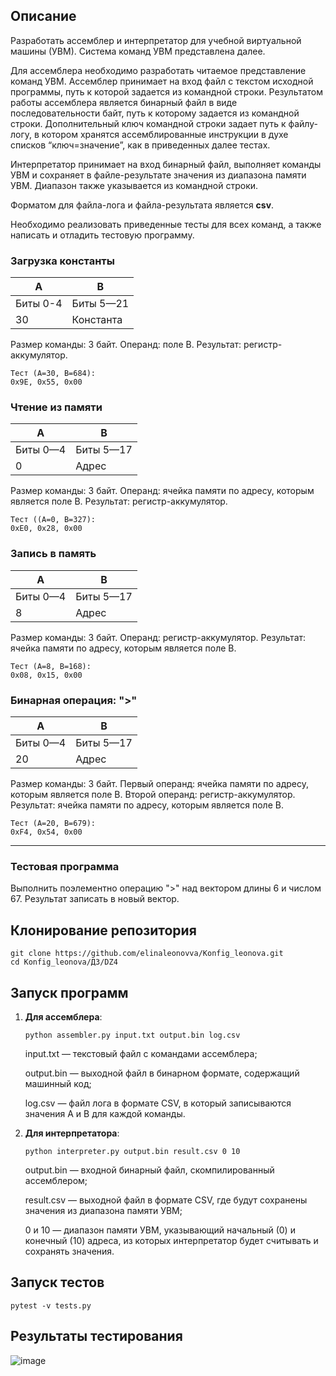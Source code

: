 ## Описание

Разработать ассемблер и интерпретатор для учебной виртуальной машины
(УВМ). Система команд УВМ представлена далее.

Для ассемблера необходимо разработать читаемое представление команд
УВМ. Ассемблер принимает на вход файл с текстом исходной программы, путь к
которой задается из командной строки. Результатом работы ассемблера является
бинарный файл в виде последовательности байт, путь к которому задается из
командной строки. Дополнительный ключ командной строки задает путь к файлу-
логу, в котором хранятся ассемблированные инструкции в духе списков
“ключ=значение”, как в приведенных далее тестах.

Интерпретатор принимает на вход бинарный файл, выполняет команды УВМ
и сохраняет в файле-результате значения из диапазона памяти УВМ. Диапазон
также указывается из командной строки.

Форматом для файла-лога и файла-результата является **csv**.

Необходимо реализовать приведенные тесты для всех команд, а также
написать и отладить тестовую программу.

### Загрузка константы

| А        | B         |
|----------|-----------|
| Биты 0-4 | Биты 5—21 |
| 30       | Константа |

Размер команды: 3 байт. Операнд: поле B. Результат: регистр-аккумулятор.

    Тест (A=30, B=684):
    0x9E, 0x55, 0x00

### Чтение из памяти

| А        | B         |
|----------|-----------|
| Биты 0—4 | Биты 5—17 |
| 0        | Адрес     |

Размер команды: 3 байт. Операнд: ячейка памяти по адресу, которым
является поле B. Результат: регистр-аккумулятор.

    Тест ((A=0, B=327):
    0xE0, 0x28, 0x00


### Запись в память

| A        | B         |
|----------|-----------|
| Биты 0—4 | Биты 5—17 |
| 8        | Адрес     |

Размер команды: 3 байт. Операнд: регистр-аккумулятор. Результат: ячейка
памяти по адресу, которым является поле B.

    Тест (A=8, B=168):
    0x08, 0x15, 0x00

### Бинарная операция: ">"

| A        | B         |
|----------|-----------|
| Биты 0—4 | Биты 5—17 |
| 20       | Адрес     |

Размер команды: 3 байт. Первый операнд: ячейка памяти по адресу, которым
является поле B. Второй операнд: регистр-аккумулятор. Результат: ячейка памяти
по адресу, которым является поле B.

    Тест (A=20, B=679):
    0xF4, 0x54, 0x00

---

### Тестовая программа
Выполнить поэлементно операцию ">" над вектором длины 6 и числом 67.
Результат записать в новый вектор.

## Клонирование репозитория
```
git clone https://github.com/elinaleonovva/Konfig_leonova.git
cd Konfig_leonova/ДЗ/DZ4
```

## Запуск программ

1. **Для ассемблера**:
   ```
   python assembler.py input.txt output.bin log.csv
   ```
    input.txt — текстовый файл с командами ассемблера;

    output.bin — выходной файл в бинарном формате, содержащий машинный код;

    log.csv — файл лога в формате CSV, в который записываются значения A и B для каждой команды.

2. **Для интерпретатора**:
   ```
   python interpreter.py output.bin result.csv 0 10
   ```
    output.bin — входной бинарный файл, скомпилированный ассемблером;

    result.csv — выходной файл в формате CSV, где будут сохранены значения из диапазона памяти УВМ;

    0 и 10 — диапазон памяти УВМ, указывающий начальный (0) и конечный (10) адреса, из которых интерпретатор будет считывать и сохранять значения.

## Запуск тестов 
```
pytest -v tests.py  
```

## Результаты тестирования
![image](https://github.com/user-attachments/assets/65dcb3fa-e5fb-4ba4-b45d-1e377ab96fa8)


